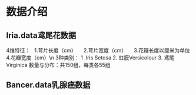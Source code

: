 # 数据介绍
## Iria.data鸢尾花数据
4维特征：   1.萼片长度（cm）
           2.萼片宽度（cm）
           3.花瓣长度以厘米为单位
           4.花瓣宽度（cm）\n
3种类别：  1 .Iris Setosa
          2. 虹膜Versicolour
          3. 鸢尾Virginica
数量与分布：共150组，每类各55组
## Bancer.data乳腺癌数据


